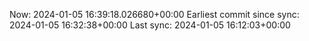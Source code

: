 Now: 2024-01-05 16:39:18.026680+00:00 Earliest commit since sync: 2024-01-05 16:32:38+00:00 Last sync: 2024-01-05 16:12:03+00:00
